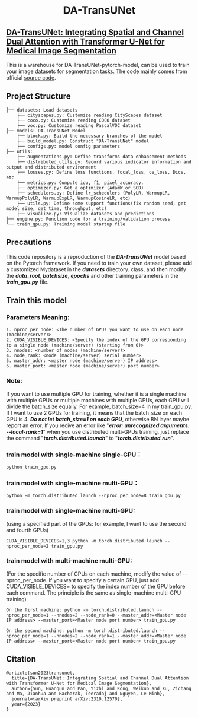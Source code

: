 <h1 align="center">DA-TransUNet</h1>

## [DA-TransUNet: Integrating Spatial and Channel Dual Attention with Transformer U-Net for Medical Image Segmentation](https://arxiv.org/abs/2310.12570)

This is a warehouse for DA-TransUNet-pytorch-model, can be used to train your image datasets for segmentation tasks.
The code mainly comes from official [source code](https://github.com/SUN-1024/DA-TransUnet).

## Project Structure
```
├── datasets: Load datasets
    ├── cityscapes.py: Customize reading CityScapes dataset
    ├── coco.py: Customize reading COCO dataset
    ├── voc.py: Customize reading PascalVOC dataset
├── models: DA-TransUNet Model
    ├── block.py: Build the necessary branches of the model
    ├── build_model.py: Construct "DA-TransUNet" model
    ├── configs.py: model config parameters
├── utils:
    ├── augmentations.py: Define transforms data enhancement methods
    ├── distributed_utils.py: Record various indicator information and output and distributed environment
    ├── losses.py: Define loss functions, focal_loss, ce_loss, Dice, etc
    ├── metrics.py: Compute iou, f1, pixel_accuracy.
    ├── optimizer.py: Get a optimizer (AdamW or SGD)
    ├── schedulers.py: Define lr_schedulers (PolyLR, WarmupLR, WarmupPolyLR, WarmupExpLR, WarmupCosineLR, etc)
    ├── utils.py: Define some support functions(fix random seed, get model size, get time, throughput, etc)
    ├── visualize.py: Visualize datasets and predictions
├── engine.py: Function code for a training/validation process
└── train_gpu.py: Training model startup file
```

## Precautions
This code repository is a reproduction of the ___DA-TransUNet___ model based on the Pytorch framework. If you need to train your own dataset, please add a customized Mydataset in the ___datasets___ directory. class, and then modify the ___data_root___, ___batchsize___, ___epochs___ and other training parameters in the ___train_gpu.py___ file.


## Train this model
### Parameters Meaning:
```
1. nproc_per_node: <The number of GPUs you want to use on each node (machine/server)>
2. CUDA_VISIBLE_DEVICES: <Specify the index of the GPU corresponding to a single node (machine/server) (starting from 0)>
3. nnodes: <number of nodes (machine/server)>
4. node_rank: <node (machine/server) serial number>
5. master_addr: <master node (machine/server) IP address>
6. master_port: <master node (machine/server) port number>
```
### Note: 
If you want to use multiple GPU for training, whether it is a single machine with multiple GPUs or multiple machines with multiple GPUs, each GPU will divide the batch_size equally. For example, batch_size=4 in my train_gpu.py. If I want to use 2 GPUs for training, it means that the batch_size on each GPU is 4. ___Do not let batch_size=1 on each GPU___, otherwise BN layer maybe report an error. If you recive an error like "___error: unrecognized arguments: --local-rank=1___" when you use distributed multi-GPUs training, just replace the command "___torch.distributed.launch___" to "___torch.distributed.run___".

### train model with single-machine single-GPU：
```
python train_gpu.py
```

### train model with single-machine multi-GPU：
```
python -m torch.distributed.launch --nproc_per_node=8 train_gpu.py
```

### train model with single-machine multi-GPU: 
(using a specified part of the GPUs: for example, I want to use the second and fourth GPUs)
```
CUDA_VISIBLE_DEVICES=1,3 python -m torch.distributed.launch --nproc_per_node=2 train_gpu.py
```

### train model with multi-machine multi-GPU:
(For the specific number of GPUs on each machine, modify the value of --nproc_per_node. If you want to specify a certain GPU, just add CUDA_VISIBLE_DEVICES= to specify the index number of the GPU before each command. The principle is the same as single-machine multi-GPU training)
```
On the first machine: python -m torch.distributed.launch --nproc_per_node=1 --nnodes=2 --node_rank=0 --master_addr=<Master node IP address> --master_port=<Master node port number> train_gpu.py

On the second machine: python -m torch.distributed.launch --nproc_per_node=1 --nnodes=2 --node_rank=1 --master_addr=<Master node IP address> --master_port=<Master node port number> train_gpu.py
```

## Citation
```
@article{sun2023transunet,
  title={DA-TransUNet: Integrating Spatial and Channel Dual Attention with Transformer U-Net for Medical Image Segmentation},
  author={Sun, Guanqun and Pan, Yizhi and Kong, Weikun and Xu, Zichang and Ma, Jianhua and Racharak, Teeradaj and Nguyen, Le-Minh},
  journal={arXiv preprint arXiv:2310.12570},
  year={2023}
}
```

